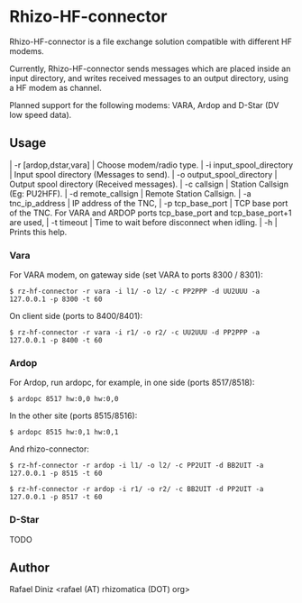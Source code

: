 # Rhizo-HF-connector

  Rhizo-HF-connector is a file exchange solution compatible with different
  HF modems.

  Currently, Rhizo-HF-connector sends messages which are placed inside an input
  directory, and writes received messages to an output directory, using a HF
  modem as channel.

  Planned support for the following modems: VARA, Ardop and D-Star (DV low
  speed data).

## Usage

| -r [ardop,dstar,vara] | Choose modem/radio type.
| -i input_spool_directory | Input spool directory (Messages to send).
| -o output_spool_directory | Output spool directory (Received messages).
| -c callsign | Station Callsign (Eg: PU2HFF).
| -d remote_callsign  |                  Remote Station Callsign.
| -a tnc_ip_address    |                 IP address of the TNC,
| -p tcp_base_port      |                TCP base port of the TNC. For VARA and ARDOP ports tcp_base_port and tcp_base_port+1 are used,
| -t timeout                |            Time to wait before disconnect when idling.
| -h                            |        Prints this help.

### Vara

For VARA modem, on gateway side (set VARA to ports 8300 / 8301):

    $ rz-hf-connector -r vara -i l1/ -o l2/ -c PP2PPP -d UU2UUU -a 127.0.0.1 -p 8300 -t 60

On client side (ports to 8400/8401):

    $ rz-hf-connector -r vara -i r1/ -o r2/ -c UU2UUU -d PP2PPP -a 127.0.0.1 -p 8400 -t 60

### Ardop

For Ardop, run ardopc, for example, in one side (ports 8517/8518):

    $ ardopc 8517 hw:0,0 hw:0,0

In the other site (ports 8515/8516):

    $ ardopc 8515 hw:0,1 hw:0,1

And rhizo-connector:

    $ rz-hf-connector -r ardop -i l1/ -o l2/ -c PP2UIT -d BB2UIT -a 127.0.0.1 -p 8515 -t 60

    $ rz-hf-connector -r ardop -i r1/ -o r2/ -c BB2UIT -d PP2UIT -a 127.0.0.1 -p 8517 -t 60


### D-Star

TODO

## Author

Rafael Diniz <rafael (AT) rhizomatica (DOT) org>
